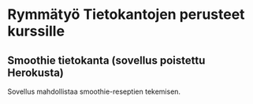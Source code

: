 # Rymmätyö Tietokantojen perusteet kurssille

## Smoothie tietokanta (sovellus poistettu Herokusta)

Sovellus mahdollistaa smoothie-reseptien tekemisen.
